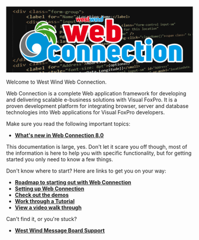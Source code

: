 ﻿![](IMAGES/WebConnection_Code_Banner.png)

Welcome to West Wind Web Connection.

Web Connection is a complete Web application framework for developing and delivering scalable e-business solutions with Visual FoxPro. It is a proven development platform for integrating browser, server and database technologies into Web applications for Visual FoxPro developers.

Make sure you read the following important topics:

* **<a href="https://west-wind.com/webconnection/docs/_s8104dggl.htm" target="top">What's new in Web Connection 8.0</a>**

This documentation is large, yes. Don't let it scare you off though, most of the information is here to help you with specific functionality, but for getting started you only need to know a few things.

Don't know where to start? Here are links to get you on your way:

* **<a href="http://west-wind.com/webconnection/docs/_05i1f7dxw.htm" target="top">Roadmap to starting out with Web Connection</a>**
* **<a href="http://west-wind.com/webconnection/docs/_s8g0yevj0.htm" target="top">Setting up Web Connection</a>**
* **<a href="http://west-wind.com/wconnect" target="top">Check out the demos</a>**
* **<a href="http://west-wind.com/webconnection/docs/_4hv0whetw.htm" target="top">Work through a Tutorial</a>**
* **<a href="http://west-wind.com/webconnection/videos.aspx" target="top">View a video walk through</a>**

Can't find it, or you're stuck?

* **<a href="http://support.west-wind.com" target="top">West Wind Message Board Support</a>**